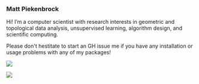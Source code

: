 ### Matt Piekenbrock

Hi! I’m a computer scientist with research interests in geometric and topological data analysis, unsupervised learning, algorithm design, and scientific computing. 

Please don't hestitate to start an GH issue me if you have any installation or usage problems with any of my packages!

![](https://github-readme-stats.vercel.app/api/top-langs/?username=peekxc&hide=jupyter%20notebook,json,html,css,tex,javascript,shell,makefile&exclude_repo=DAYMUNC,quartodoc,peekxc.github.io,whiteglass,slate,leaflet.mapbox&layout=compact&langs_count=6&size_weight=0.50&count_weight=0.5)

![](https://raw.githubusercontent.com/username/github-stats/master/generated/overview.svg)
